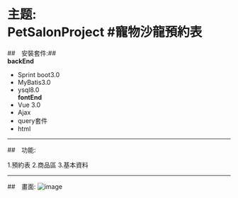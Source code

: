 
主题:<br>
PetSalonProject
#寵物沙龍預約表
==================================================
##　安裝套件:##<br>
**backEnd**<br>
*  Sprint boot3.0<br>
*  MyBatis3.0<br>
*   ysql8.0<br>
**fontEnd**<br>
*  Vue 3.0<br>
*  Ajax<br>
*  query套件<br>
*  html

-------------------------------------------------

##　功能:

1.預約表
2.商品區
3.基本資料



--------------------------------------------------
##　畫面:
![image](https://github.com/user-attachments/assets/7c1ee683-dfac-44e2-90d1-65a2403bb117)

